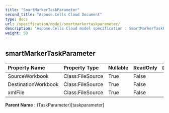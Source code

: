 ```yaml
---
title: "SmartMarkerTaskParameter"
second_title: "Aspose.Cells Cloud Document"
type: docs
url: /specification/model/smartmarkertaskparameter/
description: "Aspose.Cells Cloud model specification : SmartMarkerTaskParameter. Effortlessly handle Excel and other spreadsheet documents with features like opening, generating, editing, splitting, merging, comparing, and converting."
weight: 50
---
```


## **smartMarkerTaskParameter**

 

| Property Name | Property Type | Nullable |  ReadOnly | DefaultValue | Description | 
| :- | :- | :- |:- |  :- | :- |
| SourceWorkbook | Class:FileSource | True |  False |  |  |  
| DestinationWorkbook | Class:FileSource | True |  False |  |  |  
| xmlFile | Class:FileSource | True |  False |  |  |  

**Parent Name** : (TaskParameter)[taskparameter]

